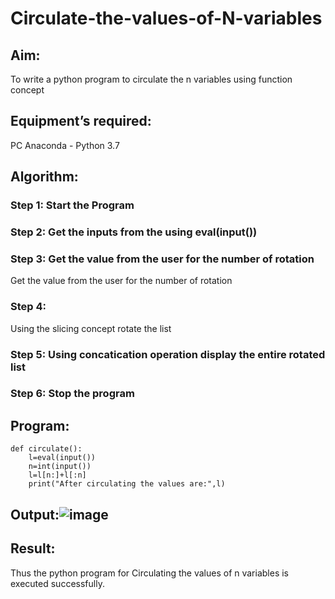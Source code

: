 # Circulate-the-values-of-N-variables
## Aim:
To write a python program to circulate the n variables using function concept
## Equipment’s required:
PC
Anaconda - Python 3.7
## Algorithm: 
### Step 1: Start the Program
### Step 2: Get the inputs from the using eval(input())
### Step 3: Get the value from the user for the number of rotation
Get the value from the user for the number of rotation
### Step 4: 
Using the slicing concept rotate the list

### Step 5: Using concatication operation display the entire rotated list
### Step 6: Stop the program
## Program:
```
def circulate():
    l=eval(input())
    n=int(input())
    l=l[n:]+l[:n]
    print("After circulating the values are:",l)
```
## Output:![image](https://github.com/IMRAAN2005/Circulate-the-values-of-N-variables/assets/149347407/af8fa3ce-1f37-4808-8143-627042edf0a9)


## Result:
Thus the python program for Circulating the values of n variables is executed successfully.
